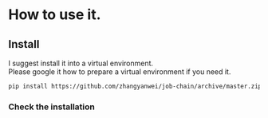 # How to use it.

## Install

I suggest install it into a virtual environment.  
Please google it how to prepare a virtual environment if you need it.

```bash
pip install https://github.com/zhangyanwei/job-chain/archive/master.zip
```

### Check the installation

```bash

```
